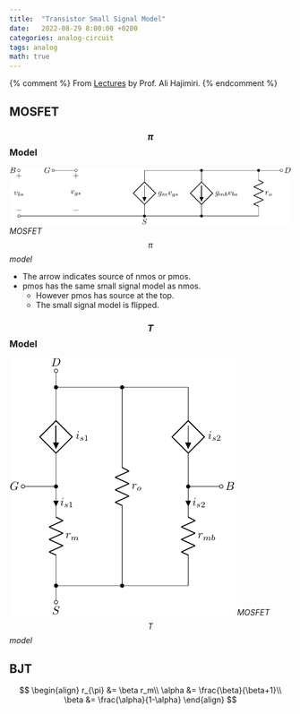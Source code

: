 ```yaml
---
title:  "Transistor Small Signal Model"
date:   2022-08-29 8:00:00 +0200
categories: analog-circuit
tags: analog
math: true
---
```


{% comment %}
From [Lectures](https://www.youtube.com/watch?v=I9A9BeGJsEM&t=10s) by Prof. Ali Hajimiri.
{% endcomment %}


## MOSFET

### $$\pi$$ Model

![mosfet-pi-model](/assets/img/2022-08-29-transistor-small-signal-model/example-01.png)
_MOSFET $$\pi$$ model_

- The arrow indicates source of nmos or pmos.
- pmos has the same small signal model as nmos.
  - However pmos has source at the top.
  - The small signal model is flipped.

### $$T$$ Model

![mosfet-t-model](/assets/img/2022-08-29-transistor-small-signal-model/example-02.png)
_MOSFET $$T$$ model_

## BJT

$$
\begin{align}
r_{\pi} &= \beta r_m\\
\alpha &= \frac{\beta}{\beta+1}\\
\beta &= \frac{\alpha}{1-\alpha}
\end{align}
$$
